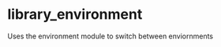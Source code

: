 library_environment
===================

Uses the environment module to switch between enviornments
